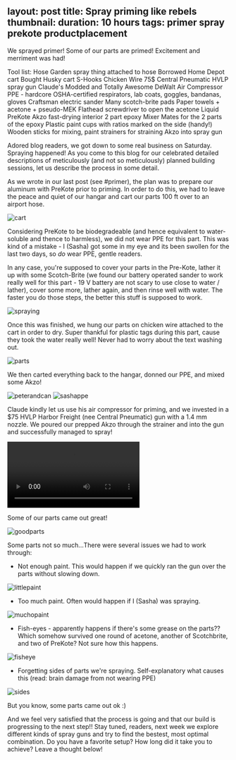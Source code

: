 layout: post
title: Spray priming like rebels
thumbnail: 
duration: 10 hours
tags: primer spray prekote productplacement
---

We sprayed primer! Some of our parts are primed! Excitement and merriment was had!


Tool list:
Hose
Garden spray thing attached to hose
Borrowed Home Depot cart
Bought Husky cart
S-Hooks
Chicken Wire
75$ Central Pneumatic HVLP spray gun
Claude's Modded and Totally Awesome DeWalt Air Compressor 
PPE - hardcore OSHA-certified respirators, lab coats, goggles, bandanas, gloves
Craftsman electric sander
Many scotch-brite pads
Paper towels + acetone + pseudo-MEK
Flathead screwdriver to open the acetone
Liquid PreKote
Akzo fast-drying interior 2 part epoxy
Mixer Mates for the 2 parts of the epoxy
Plastic paint cups with ratios marked on the side (handy!)
Wooden sticks for mixing, paint strainers for straining Akzo into spray gun

Adored blog readers, we got down to some real business on Saturday. Spraying happened! As you come to this blog for our celebrated detailed descriptions of meticulously (and not so meticulously) planned building sessions, let us describe the process in some detail.

As we wrote in our last post (see #primer), the plan was to prepare our aluminum with PreKote prior to priming. In order to do this, we had to leave the peace and quiet of our hangar and cart our parts 100 ft over to an airport hose.


![cart](images/spraying_01_cart.jpg)

Considering PreKote to be biodegradeable (and hence equivalent to water-soluble and thence to harmless), we did not wear PPE for this part. This was kind of a mistake - I (Sasha) got some in my eye and its been swollen for the last two days, so *do* wear PPE, gentle readers.

In any case, you're supposed to cover your parts in the Pre-Kote, lather it up with some Scotch-Brite (we found our battery operated sander to work really well for this part - 19 V battery are not scary to use close to water / lather), cover some more, lather again, and then rinse well with water. The faster you do those steps, the better this stuff is supposed to work.

![spraying](images/spraying_02_spray_prekote.jpg)

Once this was finished, we hung our parts on chicken wire attached to the cart in order to dry. Super thankful for plastic tags during this part, cause they took the water really well! Never had to worry about the text washing out.

![parts](images/spraying_05_airdry)

We then carted everything back to the hangar, donned our PPE, and mixed some Akzo!

![peterandcan](images/spraying_15_peter_opens_the_can.jpg)
![sashappe](images/spraying_07_sasha_in_ppe.jpg)

Claude kindly let us use his air compressor for priming, and we invested in a $75 HVLP Harbor Freight (nee Central Pneumatic) gun with a 1.4 mm nozzle. We poured our prepped Akzo through the strainer and into the gun and successfully managed to spray!

![sprayingvideo](images/spraying_06_sasha_spraying.mp4)

Some of our parts came out great!

![goodparts](images/spraying_08_good_parts.jpg)

Some parts not so much...There were several issues we had to work through:

 - Not enough paint. This would happen if we quickly ran the gun over the parts without slowing down.

 ![littlepaint](images/spraying_10_too_little_paint.jpg)

 - Too much paint. Often would happen if I (Sasha) was spraying.

 ![muchopaint](images/spraying_09_too_much_paint.jpg)

 - Fish-eyes - apparently happens if there's some grease on the parts?? Which somehow survived one round of acetone, another of Scotchbrite, and two of PreKote? Not sure how this happens.

![fisheye](images/spraying_12_fisheye.jpg)

 - Forgetting sides of parts we're spraying. Self-explanatory what causes this (read: brain damage from not wearing PPE)

![sides](images/spraying_11_forgot_sides.jpg)

But you know, some parts came out ok :)

And we feel very satisfied that the process is going and that our build is progressing to the next step!! Stay tuned, readers, next week we explore different kinds of spray guns and try to find the bestest, most optimal combination. Do you have a favorite setup? How long did it take you to achieve? Leave a thought below!
